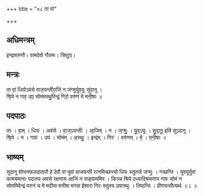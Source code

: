 +++
title = "०८ ता वां"

+++
## अधिमन्त्रम्
इन्द्रावरुणौ। वामदेवो गौतमः। त्रिष्टुप्।

## मन्त्रः
ता वां॒ धियोऽव॑से वाज॒यन्ती॑रा॒जिं न ज॑ग्मुर्युव॒यूः सु॑दानू ।  
श्रि॒ये न गाव॒ उप॒ सोम॑मस्थु॒रिन्द्रं॒ गिरो॒ वरु॑णं मे मनी॒षाः ॥

## पदपाठः
ताः । वा॒म् । धियः॑ । अव॑से । वा॒ज॒ऽयन्तीः॑ । आ॒जिम् । न । ज॒ग्मुः॒ । यु॒व॒ऽयूः । सु॒दा॒नू॒ इति॑ सुऽदानू ।  
श्रि॒ये । न । गावः॑ । उप॑ । सोम॑म् । अ॒स्थुः॒ । इन्द्र॑म् । गिरः॑ । वरु॑णम् । मे॒ । म॒नी॒षाः ॥

## भाष्यम्
सुदानू शोभनफलदातारौ हे देवौ वां युवां वाजयन्ती रत्नमिच्छन्त्यो धियः स्तुतयो जग्मुः । गच्छन्ति । युवयूर्युवां कामयमानाः पदातय अवसे रक्षणाय आजिं न सङ्ग्राममिव । किञ्च श्रिये दध्यादिश्रयणाय गावः सोमं न सोममिवेन्द्रं वरुनं च मे मदीया मनीषा मनस ईश्वरा गिरः स्तुतय उपास्थुः । तिष्ठन्ति । प्रीणयन्तीत्यर्थः ॥ ८ ॥